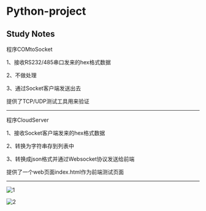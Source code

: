 # Python-project
Study Notes
---------------------------------------------------------------------------------------------------------
程序COMtoSocket

1、接收RS232/485串口发来的hex格式数据

2、不做处理

3、通过Socket客户端发送出去

提供了TCP/UDP测试工具用来验证

---------------------------------------------------------------------------------------------------------
程序CloudServer

1、接收Socket客户端发来的hex格式数据

2、转换为字符串存到列表中

3、转换成json格式并通过Websocket协议发送给前端

提供了一个web页面index.html作为前端测试页面

---------------------------------------------------------------------------------------------------------

![1](https://user-images.githubusercontent.com/49359900/124698601-c78dc480-df1b-11eb-9f78-9b6d35333285.jpg)

![2](https://user-images.githubusercontent.com/49359900/125199922-0664a700-e29b-11eb-8f93-35c3907cc333.png)

